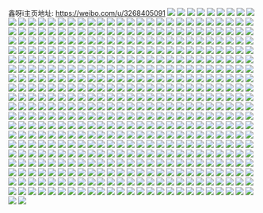鑫呀i主页地址: https://weibo.com/u/3268405091 
![](https://wx4.sinaimg.cn/mw2000/c2cfe763ly1h5lq5cndmbj20lu0kqjtu.jpg) 
![](https://wx4.sinaimg.cn/mw2000/c2cfe763ly1gwnmop3b3aj22c02c07wi.jpg) 
![](https://wx4.sinaimg.cn/mw2000/c2cfe763ly1gwnmonvyahj22c02c0hdu.jpg) 
![](https://wx4.sinaimg.cn/mw2000/c2cfe763ly1gwnmor0o4dj22c0340e82.jpg) 
![](https://wx4.sinaimg.cn/mw2000/c2cfe763ly1gvilua2f6bj22c02c0b2a.jpg) 
![](https://wx4.sinaimg.cn/mw2000/003zbTt9ly1gvilub7v5xj62c02c0e8202.jpg) 
![](https://wx4.sinaimg.cn/mw2000/003zbTt9ly1gvilucw3tsj62c02c0hdu02.jpg) 
![](https://wx4.sinaimg.cn/mw2000/003zbTt9ly1gviluf1vyej62c02c0e8202.jpg) 
![](https://wx4.sinaimg.cn/mw2000/003zbTt9ly1gvilu5u1k2j62iw2c0hdu02.jpg) 
![](https://wx4.sinaimg.cn/mw2000/003zbTt9ly1gvilug1utfj62c02c01ky02.jpg) 
![](https://wx4.sinaimg.cn/mw2000/003zbTt9ly1gvilu3f10jj62c02c0x6q02.jpg) 
![](https://wx4.sinaimg.cn/mw2000/c2cfe763ly1gviluh02bzj22c02c0qv5.jpg) 
![](https://wx4.sinaimg.cn/mw2000/003zbTt9ly1gvilu1m4iij62c0340qv502.jpg) 
![](https://wx4.sinaimg.cn/mw2000/003zbTt9ly1gvilu7zz53j62c02c0qv502.jpg) 
![](https://wx4.sinaimg.cn/mw2000/003zbTt9ly1gvilu93p0hj62c02c0hdu02.jpg) 
![](https://wx4.sinaimg.cn/mw2000/003zbTt9ly1gviluie2lwj62c02c0npe02.jpg) 
![](https://wx4.sinaimg.cn/mw2000/c2cfe763ly1gthuae09vwj23402c07wj.jpg) 
![](https://wx4.sinaimg.cn/mw2000/c2cfe763ly1gthuaglrdrj23402c0e84.jpg) 
![](https://wx4.sinaimg.cn/mw2000/c2cfe763ly1gthuaj6qfcj23402c0hdv.jpg) 
![](https://wx4.sinaimg.cn/mw2000/c2cfe763ly1gthual2d6nj22c02c04qr.jpg) 
![](https://wx4.sinaimg.cn/mw2000/c2cfe763ly1gthuanc2ftj22c02c0npe.jpg) 
![](https://wx4.sinaimg.cn/mw2000/c2cfe763ly1gthuapd1w4j22c02c04qr.jpg) 
![](https://wx4.sinaimg.cn/mw2000/c2cfe763ly1gthuaccnr7j22c02c0npf.jpg) 
![](https://wx4.sinaimg.cn/mw2000/c2cfe763ly1gthuaqjvdwj22c02c0kjm.jpg) 
![](https://wx4.sinaimg.cn/mw2000/c2cfe763ly1gthuarrtqnj22c02c01kz.jpg) 
![](https://wx4.sinaimg.cn/mw2000/c2cfe763ly1gthuasrjmij22c02c0kjm.jpg) 
![](https://wx4.sinaimg.cn/mw2000/c2cfe763ly1gsqp9mh0j0j23402c07wh.jpg) 
![](https://wx4.sinaimg.cn/mw2000/c2cfe763ly1gsqp9ny7ilj23402c0e81.jpg) 
![](https://wx4.sinaimg.cn/mw2000/c2cfe763ly1gsqp9p3xf8j22c0340x6p.jpg) 
![](https://wx4.sinaimg.cn/mw2000/c2cfe763ly1gsqp9lexenj22c02c0b2a.jpg) 
![](https://wx4.sinaimg.cn/mw2000/c2cfe763ly1gsqp9q1srqj222i2qc4qq.jpg) 
![](https://wx4.sinaimg.cn/mw2000/c2cfe763ly1gsqp9racrrj22c02c0qv6.jpg) 
![](https://wx4.sinaimg.cn/mw2000/c2cfe763ly1gsqp9s5ajwj22c026s7wi.jpg) 
![](https://wx4.sinaimg.cn/mw2000/c2cfe763ly1grz6pd83vmj23402c04qs.jpg) 
![](https://wx4.sinaimg.cn/mw2000/c2cfe763ly1grz6peqva9j23402c0kjn.jpg) 
![](https://wx4.sinaimg.cn/mw2000/c2cfe763ly1grz6qc9vn7j23402c0x6r.jpg) 
![](https://wx4.sinaimg.cn/mw2000/c2cfe763ly1grz6pfvczcj23402c0hdv.jpg) 
![](https://wx4.sinaimg.cn/mw2000/c2cfe763ly1grz6qawmbdj20n00k0h6r.jpg) 
![](https://wx4.sinaimg.cn/mw2000/c2cfe763ly1grz6qa6clnj23402c0x6r.jpg) 
![](https://wx4.sinaimg.cn/mw2000/c2cfe763ly1grz6qf8t5aj23402c0npe.jpg) 
![](https://wx4.sinaimg.cn/mw2000/c2cfe763ly1grz6qg7pykj23402c0u0y.jpg) 
![](https://wx4.sinaimg.cn/mw2000/c2cfe763ly1grz6qe2xdcj22c0340e84.jpg) 
![](https://wx4.sinaimg.cn/mw2000/c2cfe763ly1grz6qhfrn0j20mn10vqfb.jpg) 
![](https://wx4.sinaimg.cn/mw2000/c2cfe763ly1grz6qi0ghlj22072oanpe.jpg) 
![](https://wx4.sinaimg.cn/mw2000/c2cfe763ly1gr8t4pe3ydj22c02c0qv8.jpg) 
![](https://wx4.sinaimg.cn/mw2000/c2cfe763ly1gr8t4s00j7j22c02c04qs.jpg) 
![](https://wx4.sinaimg.cn/mw2000/c2cfe763ly1gr8t4mnt02j22c02c0hdv.jpg) 
![](https://wx4.sinaimg.cn/mw2000/c2cfe763ly1gr8t4tln4wj22c02c0kjn.jpg) 
![](https://wx4.sinaimg.cn/mw2000/c2cfe763ly1gr8t4uolk1j22c02c04qq.jpg) 
![](https://wx4.sinaimg.cn/mw2000/c2cfe763ly1gr8t4vor4jj22c02c0b29.jpg) 
![](https://wx4.sinaimg.cn/mw2000/c2cfe763ly1gr8t4xfimcj22c0340hdu.jpg) 
![](https://wx4.sinaimg.cn/mw2000/c2cfe763ly1gr8v6m2fw8j22c02c0npd.jpg) 
![](https://wx4.sinaimg.cn/mw2000/c2cfe763ly1gr8v6jejojj22c0340qv5.jpg) 
![](https://wx4.sinaimg.cn/mw2000/c2cfe763ly1gquemgy4o1j23402c04qq.jpg) 
![](https://wx4.sinaimg.cn/mw2000/c2cfe763ly1gquemjhp46j22c02c04qr.jpg) 
![](https://wx4.sinaimg.cn/mw2000/c2cfe763ly1gquemkvw2uj23402c0npg.jpg) 
![](https://wx4.sinaimg.cn/mw2000/c2cfe763ly1gquemmnpwrj23402c0qv6.jpg) 
![](https://wx4.sinaimg.cn/mw2000/c2cfe763ly1gquemp53mbj23402c0npe.jpg) 
![](https://wx4.sinaimg.cn/mw2000/c2cfe763ly1gquemrc827j233w2bxnpg.jpg) 
![](https://wx4.sinaimg.cn/mw2000/c2cfe763ly1gquemsfjxoj22c02c0e82.jpg) 
![](https://wx4.sinaimg.cn/mw2000/c2cfe763ly1gquemtnqrxj233w22u4qs.jpg) 
![](https://wx4.sinaimg.cn/mw2000/c2cfe763ly1gquemf81m5j224l33vnpf.jpg) 
![](https://wx4.sinaimg.cn/mw2000/c2cfe763ly1gquemv7c0nj22c02c0u0y.jpg) 
![](https://wx4.sinaimg.cn/mw2000/c2cfe763ly1gquemvyxwaj22c02c0npd.jpg) 
![](https://wx4.sinaimg.cn/mw2000/c2cfe763ly1gquemwtvc4j22c02c0e82.jpg) 
![](https://wx4.sinaimg.cn/mw2000/c2cfe763ly1gquemxxxxmj22c02c0kjm.jpg) 
![](https://wx4.sinaimg.cn/mw2000/c2cfe763ly1gquemysyr0j22c02c0qv5.jpg) 
![](https://wx4.sinaimg.cn/mw2000/c2cfe763ly1gq6kuexdukj22c02c04qs.jpg) 
![](https://wx4.sinaimg.cn/mw2000/c2cfe763ly1gq6kui5gyvj22c02c01kz.jpg) 
![](https://wx4.sinaimg.cn/mw2000/c2cfe763ly1gq6kuk5e21j20n00mn7ow.jpg) 
![](https://wx4.sinaimg.cn/mw2000/c2cfe763ly1gq6kucfqs2j20n00miase.jpg) 
![](https://wx4.sinaimg.cn/mw2000/c2cfe763ly1gq6kumaapjj22c02c0npf.jpg) 
![](https://wx4.sinaimg.cn/mw2000/c2cfe763ly1gq6kuprrovj22c02c0kjm.jpg) 
![](https://wx4.sinaimg.cn/mw2000/c2cfe763ly1gq6kwfhhtxj20n00mntrj.jpg) 
![](https://wx4.sinaimg.cn/mw2000/c2cfe763ly1gq6kurb7ogj20n00u24jn.jpg) 
![](https://wx4.sinaimg.cn/mw2000/c2cfe763ly1gq6kutvy2mj20n00mphaz.jpg) 
![](https://wx4.sinaimg.cn/mw2000/c2cfe763ly1gpr906dt03j22c0340b29.jpg) 
![](https://wx4.sinaimg.cn/mw2000/c2cfe763ly1gpr90528mwj22c0340aye.jpg) 
![](https://wx4.sinaimg.cn/mw2000/c2cfe763ly1gpr903hhusj22c03401kx.jpg) 
![](https://wx4.sinaimg.cn/mw2000/c2cfe763ly1gpr901q8sij22c03407tk.jpg) 
![](https://wx4.sinaimg.cn/mw2000/c2cfe763ly1gpr900ndevj22p520xhdt.jpg) 
![](https://wx4.sinaimg.cn/mw2000/c2cfe763ly1gpr907sbp0j23402c0e81.jpg) 
![](https://wx4.sinaimg.cn/mw2000/c2cfe763ly1gpr8zz7f9mj23402c0kjl.jpg) 
![](https://wx4.sinaimg.cn/mw2000/c2cfe763gy1gp8xm0fzrcj23vr26me82.jpg) 
![](https://wx4.sinaimg.cn/mw2000/c2cfe763gy1gp8xm4k35vj23402c0e82.jpg) 
![](https://wx4.sinaimg.cn/mw2000/c2cfe763gy1gp8xm1ocv7j22c02c04qp.jpg) 
![](https://wx4.sinaimg.cn/mw2000/c2cfe763gy1gp8xm8rk9dj23402c04qr.jpg) 
![](https://wx4.sinaimg.cn/mw2000/c2cfe763gy1gp8xly5jmtj22zp2c0e85.jpg) 
![](https://wx4.sinaimg.cn/mw2000/c2cfe763gy1gp8xmim18lj23402c0qv7.jpg) 
![](https://wx4.sinaimg.cn/mw2000/c2cfe763gy1gp8xmcjl8oj22c02c01l0.jpg) 
![](https://wx4.sinaimg.cn/mw2000/c2cfe763gy1gp8xmelcvfj22c02c0kjl.jpg) 
![](https://wx4.sinaimg.cn/mw2000/c2cfe763gy1gp8xlvjkepj22c02c0e82.jpg) 
![](https://wx4.sinaimg.cn/mw2000/c2cfe763ly1gotvr8ywuhj22wj26ekjm.jpg) 
![](https://wx4.sinaimg.cn/mw2000/c2cfe763ly1gotvrb1uewj233l27wqv7.jpg) 
![](https://wx4.sinaimg.cn/mw2000/c2cfe763ly1gotvrcgcuxj23402c07wk.jpg) 
![](https://wx4.sinaimg.cn/mw2000/c2cfe763ly1gotvr834h6j20py0otq7v.jpg) 
![](https://wx4.sinaimg.cn/mw2000/c2cfe763ly1gotvrf9zhej23402c07wl.jpg) 
![](https://wx4.sinaimg.cn/mw2000/c2cfe763ly1gotvrgj8fjj22c02c0hdu.jpg) 
![](https://wx4.sinaimg.cn/mw2000/c2cfe763ly1gog7qohl30j22c0340e82.jpg) 
![](https://wx4.sinaimg.cn/mw2000/c2cfe763ly1gog7qqze4xj23402c0e83.jpg) 
![](https://wx4.sinaimg.cn/mw2000/c2cfe763ly1gofp8bx021j22c0340hdy.jpg) 
![](https://wx4.sinaimg.cn/mw2000/c2cfe763ly1gofp885qgqj23402c0b2b.jpg) 
![](https://wx4.sinaimg.cn/mw2000/c2cfe763ly1gofp8dg82pj23402c0qv5.jpg) 
![](https://wx4.sinaimg.cn/mw2000/c2cfe763ly1go4oozltilj22c03407wj.jpg) 
![](https://wx4.sinaimg.cn/mw2000/c2cfe763ly1go4op0spx5j23402c0hdt.jpg) 
![](https://wx4.sinaimg.cn/mw2000/c2cfe763ly1go4op2tbipj23402c0x6p.jpg) 
![](https://wx4.sinaimg.cn/mw2000/c2cfe763ly1go4op5a8b1j23402c0u0x.jpg) 
![](https://wx4.sinaimg.cn/mw2000/c2cfe763ly1go4op7wklpj23402c01ky.jpg) 
![](https://wx4.sinaimg.cn/mw2000/c2cfe763ly1go4opabvj6j22c0340npe.jpg) 
![](https://wx4.sinaimg.cn/mw2000/c2cfe763ly1go4opczqhoj23402c0e83.jpg) 
![](https://wx4.sinaimg.cn/mw2000/c2cfe763ly1go3c837g6wj22c0340x6q.jpg) 
![](https://wx4.sinaimg.cn/mw2000/c2cfe763ly1go3c85vh3sj22c0340000.jpg) 
![](https://wx4.sinaimg.cn/mw2000/c2cfe763ly1go3c877uqxj23402c07wh.jpg) 
![](https://wx4.sinaimg.cn/mw2000/c2cfe763ly1go3c806k6ij23402c07wh.jpg) 
![](https://wx4.sinaimg.cn/mw2000/c2cfe763ly1go0v7s42s1j21o02804qq.jpg) 
![](https://wx4.sinaimg.cn/mw2000/c2cfe763ly1go0v87rocoj22c0340qv5.jpg) 
![](https://wx4.sinaimg.cn/mw2000/c2cfe763ly1go0v81lgncj22c0340x6q.jpg) 
![](https://wx4.sinaimg.cn/mw2000/c2cfe763ly1gnv8p8x3uij22c0340x6q.jpg) 
![](https://wx4.sinaimg.cn/mw2000/c2cfe763ly1gnv8pf0v5ij23402c0hdt.jpg) 
![](https://wx4.sinaimg.cn/mw2000/c2cfe763ly1gnv8pjq2fqj23402c01ky.jpg) 
![](https://wx4.sinaimg.cn/mw2000/c2cfe763ly1gnv8pmwg8nj22c0340npe.jpg) 
![](https://wx4.sinaimg.cn/mw2000/c2cfe763ly1gno3u4c6gej23402c0hdv.jpg) 
![](https://wx4.sinaimg.cn/mw2000/c2cfe763ly1gno3u5wevfj22c0340u0y.jpg) 
![](https://wx4.sinaimg.cn/mw2000/c2cfe763ly1gno3u7sxytj22c0340npe.jpg) 
![](https://wx4.sinaimg.cn/mw2000/c2cfe763ly1gno3u9o78sj22c0340u0y.jpg) 
![](https://wx4.sinaimg.cn/mw2000/c2cfe763ly1gno3ub988jj22c0340npe.jpg) 
![](https://wx4.sinaimg.cn/mw2000/c2cfe763ly1gno3uc1i0dj20q00q0wp2.jpg) 
![](https://wx4.sinaimg.cn/mw2000/c2cfe763ly1gngdcn7foyj20n00kbniy.jpg) 
![](https://wx4.sinaimg.cn/mw2000/c2cfe763ly1gngdcoetw0j22c0340qv7.jpg) 
![](https://wx4.sinaimg.cn/mw2000/c2cfe763ly1gngdcth4cfj22c0340u0y.jpg) 
![](https://wx4.sinaimg.cn/mw2000/c2cfe763ly1gngdcpm2v6j22c0340npg.jpg) 
![](https://wx4.sinaimg.cn/mw2000/c2cfe763ly1gngdcvq0ssj22c0340b2c.jpg) 
![](https://wx4.sinaimg.cn/mw2000/c2cfe763ly1gngdcrzestj22c0340b2b.jpg) 
![](https://wx4.sinaimg.cn/mw2000/c2cfe763ly1gngdcxhut6j22c0340hdu.jpg) 
![](https://wx4.sinaimg.cn/mw2000/c2cfe763ly1gngdcz4gesj22c0340hdv.jpg) 
![](https://wx4.sinaimg.cn/mw2000/c2cfe763ly1gngdd16j1yj21o02801ky.jpg) 
![](https://wx4.sinaimg.cn/mw2000/c2cfe763ly1gn27kn63qej22c0340kjm.jpg) 
![](https://wx4.sinaimg.cn/mw2000/c2cfe763ly1gn27ko7r3tj22c0340kjm.jpg) 
![](https://wx4.sinaimg.cn/mw2000/c2cfe763ly1gn27kq087fj22c0340x6q.jpg) 
![](https://wx4.sinaimg.cn/mw2000/c2cfe763ly1gn27kr9jgrj22c0340npe.jpg) 
![](https://wx4.sinaimg.cn/mw2000/c2cfe763ly1gn27kss3xnj22c0267u0z.jpg) 
![](https://wx4.sinaimg.cn/mw2000/c2cfe763ly1gn27kud2woj22c0340b2a.jpg) 
![](https://wx4.sinaimg.cn/mw2000/c2cfe763ly1gmzshx6uzaj22802yokjn.jpg) 
![](https://wx4.sinaimg.cn/mw2000/c2cfe763ly1gmzshyql13j22qi2c01l0.jpg) 
![](https://wx4.sinaimg.cn/mw2000/c2cfe763ly1gmzshznseqj21wt2ioqv5.jpg) 
![](https://wx4.sinaimg.cn/mw2000/c2cfe763ly1gmzsi0gj89j22802yob2b.jpg) 
![](https://wx4.sinaimg.cn/mw2000/c2cfe763ly1gmzsi172olj21w02iokjm.jpg) 
![](https://wx4.sinaimg.cn/mw2000/c2cfe763ly1gmzsi215ffj21o01o0kjl.jpg) 
![](https://wx4.sinaimg.cn/mw2000/c2cfe763ly1gmzsitjf68j23402c01ky.jpg) 
![](https://wx4.sinaimg.cn/mw2000/c2cfe763ly1gmzsi2o8jmj21w02afb2a.jpg) 
![](https://wx4.sinaimg.cn/mw2000/c2cfe763ly1gmzsi3hdewj20u014043d.jpg) 
![](https://wx4.sinaimg.cn/mw2000/c2cfe763ly1gmispegbwxj23402c0aog.jpg) 
![](https://wx4.sinaimg.cn/mw2000/c2cfe763ly1gmispjlg23j22c0340npg.jpg) 
![](https://wx4.sinaimg.cn/mw2000/c2cfe763ly1gmispkf5uij21o0280b29.jpg) 
![](https://wx4.sinaimg.cn/mw2000/c2cfe763ly1gmispdrzdxj22c0340npg.jpg) 
![](https://wx4.sinaimg.cn/mw2000/c2cfe763ly1gmco98sprij22c0340npd.jpg) 
![](https://wx4.sinaimg.cn/mw2000/c2cfe763ly1glz7dxu3unj22c0340x6q.jpg) 
![](https://wx4.sinaimg.cn/mw2000/c2cfe763ly1glz7dwamsaj22c03401kz.jpg) 
![](https://wx4.sinaimg.cn/mw2000/c2cfe763ly1glz7e0w9h7j22c0340qv6.jpg) 
![](https://wx4.sinaimg.cn/mw2000/c2cfe763ly1glz7e24owaj23402c0npd.jpg) 
![](https://wx4.sinaimg.cn/mw2000/c2cfe763ly1glz7ecnc26j22c0340b2b.jpg) 
![](https://wx4.sinaimg.cn/mw2000/c2cfe763ly1glz7dzh57yj22c03401kz.jpg) 
![](https://wx4.sinaimg.cn/mw2000/c2cfe763ly1glz7e4igccj23402c0u0x.jpg) 
![](https://wx4.sinaimg.cn/mw2000/c2cfe763ly1glz7e8vn9pj22c0340npe.jpg) 
![](https://wx4.sinaimg.cn/mw2000/c2cfe763ly1glz7e77evoj22c03407wj.jpg) 
![](https://wx4.sinaimg.cn/mw2000/c2cfe763ly1glz7eao4ttj22c0340npe.jpg) 
![](https://wx4.sinaimg.cn/mw2000/c2cfe763ly1glz7eecrs4j22c03407wi.jpg) 
![](https://wx4.sinaimg.cn/mw2000/c2cfe763ly1glz7efmbx7j22c0340npe.jpg) 
![](https://wx4.sinaimg.cn/mw2000/c2cfe763ly1glz7egz318j22c0340qv6.jpg) 
![](https://wx4.sinaimg.cn/mw2000/c2cfe763ly1glz7eixoznj22c0340u0y.jpg) 
![](https://wx4.sinaimg.cn/mw2000/c2cfe763ly1glui4p1wgwj22c0340x6q.jpg) 
![](https://wx4.sinaimg.cn/mw2000/c2cfe763ly1glui4s4ismj22c0340kjn.jpg) 
![](https://wx4.sinaimg.cn/mw2000/c2cfe763ly1glui4tle7mj22c0340u0y.jpg) 
![](https://wx4.sinaimg.cn/mw2000/c2cfe763ly1glui4uxmwdj22c0340npe.jpg) 
![](https://wx4.sinaimg.cn/mw2000/c2cfe763ly1glui4wh3vrj22c0340x6q.jpg) 
![](https://wx4.sinaimg.cn/mw2000/c2cfe763ly1glui4xug2qj22c02i91ky.jpg) 
![](https://wx4.sinaimg.cn/mw2000/c2cfe763ly1gl57n66oa8j22c03404qr.jpg) 
![](https://wx4.sinaimg.cn/mw2000/c2cfe763ly1gl57n8x5mcj22c0340u0y.jpg) 
![](https://wx4.sinaimg.cn/mw2000/c2cfe763ly1gl57nae30vj22c0340b2b.jpg) 
![](https://wx4.sinaimg.cn/mw2000/c2cfe763ly1gl57nc71paj22c02rfu10.jpg) 
![](https://wx4.sinaimg.cn/mw2000/c2cfe763ly1gl57ni5fm8j22801o0kjm.jpg) 
![](https://wx4.sinaimg.cn/mw2000/c2cfe763ly1gl57ngth8yj22c0340u0y.jpg) 
![](https://wx4.sinaimg.cn/mw2000/c2cfe763ly1gl57neibm3j226y2wnu0z.jpg) 
![](https://wx4.sinaimg.cn/mw2000/c2cfe763ly1gl57nfnpdej22c0340npe.jpg) 
![](https://wx4.sinaimg.cn/mw2000/c2cfe763ly1gl57nja7ajj23402c0u0z.jpg) 
![](https://wx4.sinaimg.cn/mw2000/c2cfe763ly1gl57nla921j23402c0qv7.jpg) 
![](https://wx4.sinaimg.cn/mw2000/c2cfe763ly1gl57nmyadxj22zb2c01l0.jpg) 
![](https://wx4.sinaimg.cn/mw2000/c2cfe763ly1gl57nol0t8j23402c0npf.jpg) 
![](https://wx4.sinaimg.cn/mw2000/c2cfe763ly1gl57nqphz2j23402c0qv6.jpg) 
![](https://wx4.sinaimg.cn/mw2000/c2cfe763ly1gl57nu4z9uj22c0340e83.jpg) 
![](https://wx4.sinaimg.cn/mw2000/c2cfe763ly1gl57nvi4m1j22s6234b2b.jpg) 
![](https://wx4.sinaimg.cn/mw2000/c2cfe763ly1gksf91fihjj22c0340b2a.jpg) 
![](https://wx4.sinaimg.cn/mw2000/c2cfe763ly1gksf904ivij22c0340u0y.jpg) 
![](https://wx4.sinaimg.cn/mw2000/c2cfe763ly1gksf93xcstj22c03404qq.jpg) 
![](https://wx4.sinaimg.cn/mw2000/c2cfe763ly1gksf94zlcnj23402c0qv5.jpg) 
![](https://wx4.sinaimg.cn/mw2000/c2cfe763ly1gksf9bw90rj22c0340u0z.jpg) 
![](https://wx4.sinaimg.cn/mw2000/c2cfe763ly1gksf92rzyhj22c03407wi.jpg) 
![](https://wx4.sinaimg.cn/mw2000/c2cfe763ly1gksf97ofsyj22c0340e82.jpg) 
![](https://wx4.sinaimg.cn/mw2000/c2cfe763ly1gksf9ai5cbj22c0340hdu.jpg) 
![](https://wx4.sinaimg.cn/mw2000/c2cfe763ly1gksf996qtgj22c0340kjm.jpg) 
![](https://wx4.sinaimg.cn/mw2000/c2cfe763ly1gkj8978k34j22tx24fnpe.jpg) 
![](https://wx4.sinaimg.cn/mw2000/c2cfe763ly1gkj894ucosj23402c0e81.jpg) 
![](https://wx4.sinaimg.cn/mw2000/c2cfe763ly1gkj898sh60j22c0340b2b.jpg) 
![](https://wx4.sinaimg.cn/mw2000/c2cfe763ly1gkiocm8uu1j22c03407wi.jpg) 
![](https://wx4.sinaimg.cn/mw2000/c2cfe763ly1gkfsegskzcj23402c01kz.jpg) 
![](https://wx4.sinaimg.cn/mw2000/c2cfe763ly1gkfsei7kdoj22c0340kjn.jpg) 
![](https://wx4.sinaimg.cn/mw2000/c2cfe763ly1gkfsekubnjj22c0340u0y.jpg) 
![](https://wx4.sinaimg.cn/mw2000/c2cfe763ly1gkfsemfngcj22c0340e82.jpg) 
![](https://wx4.sinaimg.cn/mw2000/c2cfe763ly1gkfsenopqoj22c0340npe.jpg) 
![](https://wx4.sinaimg.cn/mw2000/c2cfe763ly1gkfsepa0trj23402c01kz.jpg) 
![](https://wx4.sinaimg.cn/mw2000/c2cfe763ly1gkfseqel1bj22c0340hdu.jpg) 
![](https://wx4.sinaimg.cn/mw2000/c2cfe763ly1gkfses6817j22pj25a1kz.jpg) 
![](https://wx4.sinaimg.cn/mw2000/c2cfe763ly1gk3o1a9uotj22c0340qv6.jpg) 
![](https://wx4.sinaimg.cn/mw2000/c2cfe763ly1gk3o1ckwtuj22c0340hdu.jpg) 
![](https://wx4.sinaimg.cn/mw2000/c2cfe763ly1gk3o1eyuylj22c03404qr.jpg) 
![](https://wx4.sinaimg.cn/mw2000/c2cfe763ly1gk3o1gfa41j22c0340b2a.jpg) 
![](https://wx4.sinaimg.cn/mw2000/c2cfe763ly1gk3o1hmqf9j22c0340e82.jpg) 
![](https://wx4.sinaimg.cn/mw2000/c2cfe763ly1gk3o1j41q6j22c0340x6q.jpg) 
![](https://wx4.sinaimg.cn/mw2000/c2cfe763ly1gk3o1kipq2j22c0340qv6.jpg) 
![](https://wx4.sinaimg.cn/mw2000/c2cfe763ly1gk3o1luljuj22c0340e82.jpg) 
![](https://wx4.sinaimg.cn/mw2000/c2cfe763ly1gk3o1ng5asj22c0340hdu.jpg) 
![](https://wx4.sinaimg.cn/mw2000/c2cfe763ly1gk3o18qrpnj22c0340x6q.jpg) 
![](https://wx4.sinaimg.cn/mw2000/c2cfe763ly1gk3o1owtvwj22c0340u0y.jpg) 
![](https://wx4.sinaimg.cn/mw2000/c2cfe763ly1gk3o1q5m4gj22c03407wi.jpg) 
![](https://wx4.sinaimg.cn/mw2000/c2cfe763ly1gjzh2p96lvj22c0340u0y.jpg) 
![](https://wx4.sinaimg.cn/mw2000/c2cfe763ly1gjzh2t7g3bj22c0340b2b.jpg) 
![](https://wx4.sinaimg.cn/mw2000/c2cfe763ly1gjzh3ibctvj23402c0hdw.jpg) 
![](https://wx4.sinaimg.cn/mw2000/c2cfe763ly1gjzh2k49htj22c03407wi.jpg) 
![](https://wx4.sinaimg.cn/mw2000/c2cfe763ly1gjzh311ksvj22c03404qr.jpg) 
![](https://wx4.sinaimg.cn/mw2000/c2cfe763ly1gjzh3clz4ej22c0340qv6.jpg) 
![](https://wx4.sinaimg.cn/mw2000/c2cfe763ly1gjzh2wc09ej22c0340hdu.jpg) 
![](https://wx4.sinaimg.cn/mw2000/c2cfe763ly1gjzh35p43vj22c0340u0z.jpg) 
![](https://wx4.sinaimg.cn/mw2000/c2cfe763ly1gjzh38xk6jj22c0340b2a.jpg) 
![](https://wx4.sinaimg.cn/mw2000/c2cfe763ly1gjnqvd6f64j23402c0u0x.jpg) 
![](https://wx4.sinaimg.cn/mw2000/c2cfe763ly1gjnqvfnqgnj20u011p12c.jpg) 
![](https://wx4.sinaimg.cn/mw2000/c2cfe763ly1gjnqvlg44bj23402c0b2b.jpg) 
![](https://wx4.sinaimg.cn/mw2000/c2cfe763ly1gjnqvt0sw0j21o0280npf.jpg) 
![](https://wx4.sinaimg.cn/mw2000/c2cfe763ly1gjnqw9ef9rj22c0340qv7.jpg) 
![](https://wx4.sinaimg.cn/mw2000/c2cfe763ly1gjnqwkoipij21o0280kjm.jpg) 
![](https://wx4.sinaimg.cn/mw2000/c2cfe763ly1gjnqwskxatj22c0340b2a.jpg) 
![](https://wx4.sinaimg.cn/mw2000/c2cfe763ly1gjnqxaw3uej22c0340e86.jpg) 
![](https://wx4.sinaimg.cn/mw2000/c2cfe763ly1gjnqvab8q3j23402c01kz.jpg) 
![](https://wx4.sinaimg.cn/mw2000/c2cfe763gy1gjmlyqudxej21o0280kjm.jpg) 
![](https://wx4.sinaimg.cn/mw2000/c2cfe763gy1gjmlyshm3zj21o02t4b2a.jpg) 
![](https://wx4.sinaimg.cn/mw2000/c2cfe763gy1gjmlyw15cwj21o0280x6s.jpg) 
![](https://wx4.sinaimg.cn/mw2000/c2cfe763gy1gjlfjvyzftj22c0340x6r.jpg) 
![](https://wx4.sinaimg.cn/mw2000/c2cfe763gy1gjlfjtkbktj22c03404qr.jpg) 
![](https://wx4.sinaimg.cn/mw2000/c2cfe763gy1gjlfjybch3j22c03404qr.jpg) 
![](https://wx4.sinaimg.cn/mw2000/c2cfe763gy1gjlfk0s4oqj22c0340qv7.jpg) 
![](https://wx4.sinaimg.cn/mw2000/c2cfe763gy1gjlfk48lbpj22c0340x6r.jpg) 
![](https://wx4.sinaimg.cn/mw2000/c2cfe763gy1gjlfk94peej22c03404qu.jpg) 
![](https://wx4.sinaimg.cn/mw2000/c2cfe763gy1gjlfkbdy89j22c0340qv7.jpg) 
![](https://wx4.sinaimg.cn/mw2000/c2cfe763gy1gjlfkd4a04j22c0340npe.jpg) 
![](https://wx4.sinaimg.cn/mw2000/c2cfe763gy1gjlfkeui7bj22c0340u0y.jpg) 
![](https://wx4.sinaimg.cn/mw2000/c2cfe763ly1gj9p4pzlivj22c0340u0y.jpg) 
![](https://wx4.sinaimg.cn/mw2000/c2cfe763ly1gj9p4qpv3ej216a0tyqls.jpg) 
![](https://wx4.sinaimg.cn/mw2000/c2cfe763ly1gj9p4rgtiyj23402c0qv7.jpg) 
![](https://wx4.sinaimg.cn/mw2000/c2cfe763ly1gj9p4s8vaij20n00o1kj4.jpg) 
![](https://wx4.sinaimg.cn/mw2000/c2cfe763ly1gj9p4oxfbbj23402c04qs.jpg) 
![](https://wx4.sinaimg.cn/mw2000/c2cfe763ly1gj9p4tb41xj23402c01l0.jpg) 
![](https://wx4.sinaimg.cn/mw2000/c2cfe763ly1givvnoqlf7j22c0340npf.jpg) 
![](https://wx4.sinaimg.cn/mw2000/c2cfe763ly1gilriupcexj22c0340u0y.jpg) 
![](https://wx4.sinaimg.cn/mw2000/c2cfe763ly1gilrivx4vmj22c0340b2a.jpg) 
![](https://wx4.sinaimg.cn/mw2000/c2cfe763ly1gilrix5v9fj22c03401ky.jpg) 
![](https://wx4.sinaimg.cn/mw2000/c2cfe763ly1giexqbdo44j22c0340kjo.jpg) 
![](https://wx4.sinaimg.cn/mw2000/c2cfe763ly1giexqdocgfj23402c0qv5.jpg) 
![](https://wx4.sinaimg.cn/mw2000/c2cfe763ly1giexqhcxc9j22c0340npd.jpg) 
![](https://wx4.sinaimg.cn/mw2000/c2cfe763ly1gi3ftoroidj22c03404qq.jpg) 
![](https://wx4.sinaimg.cn/mw2000/c2cfe763ly1gi27d9hsp5j21o0280b2a.jpg) 
![](https://wx4.sinaimg.cn/mw2000/c2cfe763ly1gi27daodgqj21o0232u0x.jpg) 
![](https://wx4.sinaimg.cn/mw2000/c2cfe763ly1gi27dbsulsj21m62807wi.jpg) 
![](https://wx4.sinaimg.cn/mw2000/c2cfe763ly1gi0zz5eh6fj228n2l4u0y.jpg) 
![](https://wx4.sinaimg.cn/mw2000/c2cfe763ly1gi0zz6jx7uj23402c0e81.jpg) 
![](https://wx4.sinaimg.cn/mw2000/c2cfe763ly1gi0zz968o3j22ae2zux6q.jpg) 
![](https://wx4.sinaimg.cn/mw2000/c2cfe763ly1ghyop5uu0kj22c02tc1kz.jpg) 
![](https://wx4.sinaimg.cn/mw2000/c2cfe763ly1ghyooxaqazj234022i1l0.jpg) 
![](https://wx4.sinaimg.cn/mw2000/c2cfe763ly1ghwedwobw1j23402c01l0.jpg) 
![](https://wx4.sinaimg.cn/mw2000/c2cfe763ly1ghwee2rq2bj23402c04qs.jpg) 
![](https://wx4.sinaimg.cn/mw2000/c2cfe763ly1ghwee6wh6zj22hq2c01kz.jpg) 
![](https://wx4.sinaimg.cn/mw2000/c2cfe763ly1ghweeah6t1j22bl2rwb2b.jpg) 
![](https://wx4.sinaimg.cn/mw2000/c2cfe763ly1ghweebahmdj20u01404ab.jpg) 
![](https://wx4.sinaimg.cn/mw2000/c2cfe763ly1ghweeeiuxzj23402c0e83.jpg) 
![](https://wx4.sinaimg.cn/mw2000/c2cfe763ly1ghweehomqfj22c02ioqv6.jpg) 
![](https://wx4.sinaimg.cn/mw2000/c2cfe763ly1ghwedsetfkj22c02q1u0z.jpg) 
![](https://wx4.sinaimg.cn/mw2000/c2cfe763ly1ghiljlz95qj22bz31v7wl.jpg) 
![](https://wx4.sinaimg.cn/mw2000/c2cfe763ly1ghiljnyt9fj22c02c01l0.jpg) 
![](https://wx4.sinaimg.cn/mw2000/c2cfe763ly1ghiljpmkh7j22c02c0npf.jpg) 
![](https://wx4.sinaimg.cn/mw2000/c2cfe763ly1ghiljjpzy9j20u00u0ajv.jpg) 
![](https://wx4.sinaimg.cn/mw2000/c2cfe763ly1ghiljqr9ybj20u00u013s.jpg) 
![](https://wx4.sinaimg.cn/mw2000/c2cfe763ly1ghiljs6ah3j22c0340npe.jpg) 
![](https://wx4.sinaimg.cn/mw2000/c2cfe763ly1ghiljtupakj22c0340npe.jpg) 
![](https://wx4.sinaimg.cn/mw2000/c2cfe763ly1ghiljwhr19j22c03404qr.jpg) 
![](https://wx4.sinaimg.cn/mw2000/c2cfe763ly1ghagqne2fvj22c0340e83.jpg) 
![](https://wx4.sinaimg.cn/mw2000/c2cfe763ly1ghagqp5mc9j22c0340e83.jpg) 
![](https://wx4.sinaimg.cn/mw2000/c2cfe763ly1ghagqr06vjj22c0340qv6.jpg) 
![](https://wx4.sinaimg.cn/mw2000/c2cfe763ly1ghagqs87w2j22c0340hdu.jpg) 
![](https://wx4.sinaimg.cn/mw2000/c2cfe763ly1ghagqtkbyqj22c0340b2b.jpg) 
![](https://wx4.sinaimg.cn/mw2000/c2cfe763ly1ghagqv7mj9j22c0340npf.jpg) 
![](https://wx4.sinaimg.cn/mw2000/c2cfe763ly1ghagqwjo0ej22c0340npe.jpg) 
![](https://wx4.sinaimg.cn/mw2000/c2cfe763ly1ghagqxqqgoj23402c0u0x.jpg) 
![](https://wx4.sinaimg.cn/mw2000/c2cfe763ly1ghagr0wsg9j23402c0u0z.jpg) 
![](https://wx4.sinaimg.cn/mw2000/c2cfe763ly1gh48dqtfhpj22c0340e83.jpg) 
![](https://wx4.sinaimg.cn/mw2000/c2cfe763ly1gh48dw5yzlj22c02y2b2b.jpg) 
![](https://wx4.sinaimg.cn/mw2000/c2cfe763ly1gh48e2simqj23402c0b2c.jpg) 
![](https://wx4.sinaimg.cn/mw2000/c2cfe763ly1gh48e60h5mj23402c0x6p.jpg) 
![](https://wx4.sinaimg.cn/mw2000/c2cfe763ly1gh48dh4cbfj22c0340e83.jpg) 
![](https://wx4.sinaimg.cn/mw2000/c2cfe763ly1ggwdn79s9aj20ks0l6q7c.jpg) 
![](https://wx4.sinaimg.cn/mw2000/c2cfe763ly1ggt77hoyq1j21400u0e81.jpg) 
![](https://wx4.sinaimg.cn/mw2000/c2cfe763ly1ggt77apzw1j22c0340e82.jpg) 
![](https://wx4.sinaimg.cn/mw2000/c2cfe763ly1ggt77bsa1wj22c0340b2a.jpg) 
![](https://wx4.sinaimg.cn/mw2000/c2cfe763ly1ggt77cz3b3j22c0340kjn.jpg) 
![](https://wx4.sinaimg.cn/mw2000/c2cfe763ly1ggt777waxzj22c03401kz.jpg) 
![](https://wx4.sinaimg.cn/mw2000/c2cfe763ly1ggt77ecfxlj22c03404qr.jpg) 
![](https://wx4.sinaimg.cn/mw2000/c2cfe763ly1ggt77fiocdj22c0340kjm.jpg) 
![](https://wx4.sinaimg.cn/mw2000/c2cfe763ly1ggt77guji6j22c0340x6q.jpg) 
![](https://wx4.sinaimg.cn/mw2000/c2cfe763ly1ggrwivaefkj22c0340kjn.jpg) 
![](https://wx4.sinaimg.cn/mw2000/c2cfe763ly1ggrwit71moj23402c07wk.jpg) 
![](https://wx4.sinaimg.cn/mw2000/c2cfe763ly1ggrwiwmmvej23402c07wh.jpg) 
![](https://wx4.sinaimg.cn/mw2000/c2cfe763ly1ggn7yrihcij23402c0npd.jpg) 
![](https://wx4.sinaimg.cn/mw2000/c2cfe763ly1ggn7yw88vij22c03401kz.jpg) 
![](https://wx4.sinaimg.cn/mw2000/c2cfe763ly1ggn7yyjyb6j23402c0u0x.jpg) 
![](https://wx4.sinaimg.cn/mw2000/c2cfe763ly1ggn7z2abhaj22qj21wu0y.jpg) 
![](https://wx4.sinaimg.cn/mw2000/c2cfe763ly1gg796lkbppj23402c07wh.jpg) 
![](https://wx4.sinaimg.cn/mw2000/c2cfe763ly1gg796o7y9jj22c0340x6p.jpg) 
![](https://wx4.sinaimg.cn/mw2000/c2cfe763ly1gfnhraxzs6j22c02wznpg.jpg) 
![](https://wx4.sinaimg.cn/mw2000/c2cfe763ly1gfnhres8xzj22c0340b2c.jpg) 
![](https://wx4.sinaimg.cn/mw2000/c2cfe763ly1gfnhr79mdvj20u01407wi.jpg) 
![](https://wx4.sinaimg.cn/mw2000/c2cfe763ly1gfnhrffpz6j21400u0k8m.jpg) 
![](https://wx4.sinaimg.cn/mw2000/c2cfe763ly1gfnhrfsrs4j21400u0ka0.jpg) 
![](https://wx4.sinaimg.cn/mw2000/c2cfe763ly1gfnhrghropj21400u0qli.jpg) 
![](https://wx4.sinaimg.cn/mw2000/c2cfe763ly1gfnhrh4k3ij21400u0h4x.jpg) 
![](https://wx4.sinaimg.cn/mw2000/c2cfe763ly1gfbu6ak7erj20n00wptdp.jpg) 
![](https://wx4.sinaimg.cn/mw2000/c2cfe763ly1gfbu6b08bgj20u0140dow.jpg) 
![](https://wx4.sinaimg.cn/mw2000/c2cfe763ly1gfbu6a5xujj20u0140nar.jpg) 
![](https://wx4.sinaimg.cn/mw2000/c2cfe763ly1gfbu6bfz54j20u0140k3z.jpg) 
![](https://wx4.sinaimg.cn/mw2000/c2cfe763ly1gfbu6bxkpmj20u0140k4p.jpg) 
![](https://wx4.sinaimg.cn/mw2000/c2cfe763ly1gf0ek7a1s0j22c02c0kjn.jpg) 
![](https://wx4.sinaimg.cn/mw2000/c2cfe763ly1gf0ek9gwhij22c02c0x6r.jpg) 
![](https://wx4.sinaimg.cn/mw2000/c2cfe763ly1gf0ek5tqz4j22c02c0u0z.jpg) 
![](https://wx4.sinaimg.cn/mw2000/c2cfe763ly1gez8zo5nqhj22c0340u0x.jpg) 
![](https://wx4.sinaimg.cn/mw2000/c2cfe763ly1gez8zqew4ij22c0340e82.jpg) 
![](https://wx4.sinaimg.cn/mw2000/c2cfe763ly1gez8zscessj22c02c04je.jpg) 
![](https://wx4.sinaimg.cn/mw2000/c2cfe763ly1gez8zmsh1uj22c02c0b2a.jpg) 
![](https://wx4.sinaimg.cn/mw2000/c2cfe763ly1gek6wkl79uj20tg0tgwhv.jpg) 
![](https://wx4.sinaimg.cn/mw2000/c2cfe763ly1gehye11uh3j20vk0u042f.jpg) 
![](https://wx4.sinaimg.cn/mw2000/c2cfe763ly1gehye1ilizj20ku1ngqbf.jpg) 
![](https://wx4.sinaimg.cn/mw2000/c2cfe763ly1gehye26rnyj20u00u0gps.jpg) 
![](https://wx4.sinaimg.cn/mw2000/c2cfe763ly1gehye0by10j22c02c0qv6.jpg) 
![](https://wx4.sinaimg.cn/mw2000/c2cfe763ly1gehye3ggc7j22c02c0toc.jpg) 
![](https://wx4.sinaimg.cn/mw2000/c2cfe763ly1ge8d6vkd21j22c0340u10.jpg) 
![](https://wx4.sinaimg.cn/mw2000/c2cfe763ly1ge8dfzir8cj23402c0np8.jpg) 
![](https://wx4.sinaimg.cn/mw2000/c2cfe763ly1ge8d6zhb5rj22c0340b2e.jpg) 
![](https://wx4.sinaimg.cn/mw2000/c2cfe763ly1gdvjmgx9i5j22c02c0tqy.jpg) 
![](https://wx4.sinaimg.cn/mw2000/c2cfe763ly1gdvjmg2km9j22c02c0hdt.jpg) 
![](https://wx4.sinaimg.cn/mw2000/c2cfe763ly1gdvjmjkyr7j22c03407wn.jpg) 
![](https://wx4.sinaimg.cn/mw2000/c2cfe763ly1gdvjmlladgj23402c0hdy.jpg) 
![](https://wx4.sinaimg.cn/mw2000/c2cfe763ly1gdaw2ohjw2j22c0340qv7.jpg) 
![](https://wx4.sinaimg.cn/mw2000/c2cfe763ly1gdaw2pvogaj22c0340x6r.jpg) 
![](https://wx4.sinaimg.cn/mw2000/c2cfe763ly1gdaw2r2rkoj23402c07wk.jpg) 
![](https://wx4.sinaimg.cn/mw2000/c2cfe763ly1gdaw2nb0qhj23402c0npg.jpg) 
![](https://wx4.sinaimg.cn/mw2000/c2cfe763ly1gdaw2s790tj22c0340hdv.jpg) 
![](https://wx4.sinaimg.cn/mw2000/c2cfe763ly1gdaw2tpekbj22c0340e84.jpg) 
![](https://wx4.sinaimg.cn/mw2000/c2cfe763ly1gd84w69pjej23402c0u0x.jpg) 
![](https://wx4.sinaimg.cn/mw2000/c2cfe763ly1gd84w89hc5j23402c0u0x.jpg) 
![](https://wx4.sinaimg.cn/mw2000/c2cfe763ly1gd4pkqd3pfj20u00u07wh.jpg) 
![](https://wx4.sinaimg.cn/mw2000/c2cfe763ly1gd2y6ljdk3j22c02c0x6p.jpg) 
![](https://wx4.sinaimg.cn/mw2000/c2cfe763ly1gd2y6hbyjaj22c0340b2b.jpg) 
![](https://wx4.sinaimg.cn/mw2000/c2cfe763ly1gd2y6rmhvkj22c0340x6p.jpg) 
![](https://wx4.sinaimg.cn/mw2000/c2cfe763ly1gbie3sr0fqj20vs0u0gox.jpg) 
![](https://wx4.sinaimg.cn/mw2000/c2cfe763ly1gaygmx5f4sj20n014whdt.jpg) 
![](https://wx4.sinaimg.cn/mw2000/c2cfe763ly1gaygmxiwm8j20n00uoaya.jpg) 
![](https://wx4.sinaimg.cn/mw2000/c2cfe763ly1gaygmy5ovaj20n00uhe2d.jpg) 
![](https://wx4.sinaimg.cn/mw2000/c2cfe763ly1gaygmwnjauj20n00h4dw6.jpg) 
![](https://wx4.sinaimg.cn/mw2000/c2cfe763ly1gam34tshasj22c0340hdt.jpg) 
![](https://wx4.sinaimg.cn/mw2000/c2cfe763ly1gac5buswmrj22c02c01ky.jpg) 
![](https://wx4.sinaimg.cn/mw2000/c2cfe763ly1ga9222dlwzj20rs4fqb2a.jpg) 
![](https://wx4.sinaimg.cn/mw2000/c2cfe763ly1ga9221ezs7j20rs4fqhdu.jpg) 
![](https://wx4.sinaimg.cn/mw2000/c2cfe763ly1ga9223oxi8j20rs6y0npf.jpg) 
![](https://wx4.sinaimg.cn/mw2000/c2cfe763ly1ga6v7guanxj21o01o0kjl.jpg) 
![](https://wx4.sinaimg.cn/mw2000/c2cfe763ly1ga6v7k6n8sj21o01o07wi.jpg) 
![](https://wx4.sinaimg.cn/mw2000/c2cfe763ly1ga6v7mop2gj22yo1o0e83.jpg) 
![](https://wx4.sinaimg.cn/mw2000/c2cfe763ly1ga3ja15agyj22c02c0x6q.jpg) 
![](https://wx4.sinaimg.cn/mw2000/c2cfe763ly1ga3ja0679jj22c02c0e82.jpg) 
![](https://wx4.sinaimg.cn/mw2000/c2cfe763ly1ga3ja21lpkj22c02c0kjl.jpg) 
![](https://wx4.sinaimg.cn/mw2000/c2cfe763ly1g9v7cznzj2j22c02c0ak1.jpg) 
![](https://wx4.sinaimg.cn/mw2000/c2cfe763ly1g9v7d11rpyj22c02c0hdt.jpg) 
![](https://wx4.sinaimg.cn/mw2000/c2cfe763ly1g9n9u2ffkcj22c029vu0y.jpg) 
![](https://wx4.sinaimg.cn/mw2000/c2cfe763ly1g9l5etlpcpj20yi0o1jz2.jpg) 
![](https://wx4.sinaimg.cn/mw2000/c2cfe763ly1g9agnxr85ej23402c07wh.jpg) 
![](https://wx4.sinaimg.cn/mw2000/c2cfe763ly1g91gn2wlzqj22c02c0b2c.jpg) 
![](https://wx4.sinaimg.cn/mw2000/c2cfe763gy1g8ugah1hz4j22c0340b2a.jpg) 
![](https://wx4.sinaimg.cn/mw2000/c2cfe763gy1g8ugaoz4phj22c0340e82.jpg) 
![](https://wx4.sinaimg.cn/mw2000/c2cfe763gy1g8ug9bgbx1j22c02c07wi.jpg) 
![](https://wx4.sinaimg.cn/mw2000/c2cfe763gy1g8ugau398qj22c02c0x6p.jpg) 
![](https://wx4.sinaimg.cn/mw2000/c2cfe763gy1g8ugawzxujj22c02c04qq.jpg) 
![](https://wx4.sinaimg.cn/mw2000/c2cfe763gy1g8ugb078k1j22c02c0b2a.jpg) 
![](https://wx4.sinaimg.cn/mw2000/c2cfe763ly1g8k65oyqwrj21sc28oe82.jpg) 
![](https://wx4.sinaimg.cn/mw2000/c2cfe763ly1g7wi8mn426j22c02c0npd.jpg) 
![](https://wx4.sinaimg.cn/mw2000/c2cfe763gy1g7udwj2dkqj22c02c0b2a.jpg) 
![](https://wx4.sinaimg.cn/mw2000/c2cfe763gy1g7udwlwrqgj22c02c0kjl.jpg) 
![](https://wx4.sinaimg.cn/mw2000/c2cfe763gy1g7udwors4hj22c02c0e82.jpg) 
![](https://wx4.sinaimg.cn/mw2000/c2cfe763gy1g7udwra5w5j22c02c0u0x.jpg) 
![](https://wx4.sinaimg.cn/mw2000/c2cfe763gy1g7udwu0v72j22c02c0npe.jpg) 
![](https://wx4.sinaimg.cn/mw2000/c2cfe763gy1g7udwxdws1j22c02c0npe.jpg) 
![](https://wx4.sinaimg.cn/mw2000/c2cfe763gy1g7udx2ulanj22c02c0x6i.jpg) 
![](https://wx4.sinaimg.cn/mw2000/c2cfe763gy1g7udwfdtqhj22c02c0niq.jpg) 
![](https://wx4.sinaimg.cn/mw2000/c2cfe763gy1g7udx0l8zyj22c0340e82.jpg) 
![](https://wx4.sinaimg.cn/mw2000/c2cfe763ly1g7nme8csyqj20u0140wn1.jpg) 
![](https://wx4.sinaimg.cn/mw2000/c2cfe763ly1g7nme8mauhj20oy0s6jyn.jpg) 
![](https://wx4.sinaimg.cn/mw2000/c2cfe763ly1g7nme7ez85j22c02c0qv2.jpg) 
![](https://wx4.sinaimg.cn/mw2000/c2cfe763ly1g7nme8uae6j20y10u0437.jpg) 
![](https://wx4.sinaimg.cn/mw2000/c2cfe763ly1g7nme932c4j20u00r7tba.jpg) 
![](https://wx4.sinaimg.cn/mw2000/c2cfe763ly1g7nme9s5m9j20u00wyjvr.jpg) 
![](https://wx4.sinaimg.cn/mw2000/c2cfe763ly1g7hy8td1d0j22c0340npe.jpg) 
![](https://wx4.sinaimg.cn/mw2000/c2cfe763ly1g7hy8up0llj22c03404ma.jpg) 
![](https://wx4.sinaimg.cn/mw2000/c2cfe763ly1g7hy8rrjc8j234028s7wj.jpg) 
![](https://wx4.sinaimg.cn/mw2000/c2cfe763ly1g71ogq2bk9j20u00u64qp.jpg) 
![](https://wx4.sinaimg.cn/mw2000/c2cfe763ly1g6q3aumc5qj22c0340e82.jpg) 
![](https://wx4.sinaimg.cn/mw2000/c2cfe763ly1g6q3avo9qxj22c0340kjm.jpg) 
![](https://wx4.sinaimg.cn/mw2000/c2cfe763ly1g6q3awmqymj22c03401ky.jpg) 
![](https://wx4.sinaimg.cn/mw2000/c2cfe763ly1g6c5lm6jhlj22c0340qv6.jpg) 
![](https://wx4.sinaimg.cn/mw2000/c2cfe763ly1g6c5lnfq6aj22c0340b2a.jpg) 
![](https://wx4.sinaimg.cn/mw2000/c2cfe763ly1g6c5loztt2j22c03401ky.jpg) 
![](https://wx4.sinaimg.cn/mw2000/c2cfe763ly1g6c5lqbjjaj22w0260u0y.jpg) 
![](https://wx4.sinaimg.cn/mw2000/c2cfe763ly1g6c5lrc9nmj22c0340x6p.jpg) 
![](https://wx4.sinaimg.cn/mw2000/c2cfe763ly1g6c5lswf36j22c0340u0y.jpg) 
![](https://wx4.sinaimg.cn/mw2000/c2cfe763ly1g5vy39rnfnj20yh0on0yh.jpg) 
![](https://wx4.sinaimg.cn/mw2000/c2cfe763ly1g4llgufrgmj22c02c04qq.jpg) 
![](https://wx4.sinaimg.cn/mw2000/c2cfe763ly1g4llgrpoucj23402c0qv7.jpg) 
![](https://wx4.sinaimg.cn/mw2000/c2cfe763ly1g4llgx3rx9j22c02c0b2a.jpg) 
![](https://wx4.sinaimg.cn/mw2000/c2cfe763ly1g4llgzhul9j22c02c0u0x.jpg) 
![](https://wx4.sinaimg.cn/mw2000/c2cfe763ly1g48yr7ax4tj22c0340npe.jpg) 
![](https://wx4.sinaimg.cn/mw2000/c2cfe763ly1g48ys0adlzj22c02c0hdt.jpg) 
![](https://wx4.sinaimg.cn/mw2000/c2cfe763ly1g48yrqz5hsj23402c0b2a.jpg) 
![](https://wx4.sinaimg.cn/mw2000/c2cfe763ly1g48yqpzk2rj22c02c0npd.jpg) 
![](https://wx4.sinaimg.cn/mw2000/c2cfe763ly1g48ys6hf2lj22c02c04qp.jpg) 
![](https://wx4.sinaimg.cn/mw2000/c2cfe763ly1g48yscdh1aj22c0340b29.jpg) 
![](https://wx4.sinaimg.cn/mw2000/c2cfe763ly1g3sugl4u8nj20u01hch1w.jpg) 
![](https://wx4.sinaimg.cn/mw2000/c2cfe763ly1g3sumfbwtxj20u01hcapt.jpg) 
![](https://wx4.sinaimg.cn/mw2000/c2cfe763ly1g3sumggu0bj20u01hcamh.jpg) 
![](https://wx4.sinaimg.cn/mw2000/c2cfe763ly1g3sumdwrjrj22c0340qv6.jpg) 
![](https://wx4.sinaimg.cn/mw2000/c2cfe763ly1g2oiggyubij23402c04qv.jpg) 
![](https://wx4.sinaimg.cn/mw2000/c2cfe763ly1g2oigj66s6j22c0340u0z.jpg) 
![](https://wx4.sinaimg.cn/mw2000/c2cfe763ly1g2oigm3qg9j22c0340e84.jpg) 
![](https://wx4.sinaimg.cn/mw2000/c2cfe763ly1g2oignvezbj23402aob2b.jpg) 
![](https://wx4.sinaimg.cn/mw2000/c2cfe763ly1g2oihtpwnfj22c02zgb2d.jpg) 
![](https://wx4.sinaimg.cn/mw2000/c2cfe763ly1g2oiivy9w6j234027jqv5.jpg) 
![](https://wx4.sinaimg.cn/mw2000/c2cfe763ly1g2o7f9qyg4j22c02c0b2a.jpg) 
![](https://wx4.sinaimg.cn/mw2000/c2cfe763ly1g2o7fs0ezmj22c02c01kx.jpg) 
![](https://wx4.sinaimg.cn/mw2000/c2cfe763ly1g2o7fvwxtvj22c02c0wsg.jpg) 
![](https://wx4.sinaimg.cn/mw2000/c2cfe763ly1g2o7gajoa1j23402c07wj.jpg) 
![](https://wx4.sinaimg.cn/mw2000/c2cfe763ly1g2bhe3n6bsj22c0340npd.jpg) 
![](https://wx4.sinaimg.cn/mw2000/c2cfe763ly1g2bhe2uvhsj22c0340x6p.jpg) 
![](https://wx4.sinaimg.cn/mw2000/c2cfe763ly1g2bhe4h0tpj22c0340x6p.jpg) 
![](https://wx4.sinaimg.cn/mw2000/c2cfe763ly1g2bhe5e917j23402c0qv6.jpg) 
![](https://wx4.sinaimg.cn/mw2000/c2cfe763ly1g2bhe6dgr9j23402c0qv6.jpg) 
![](https://wx4.sinaimg.cn/mw2000/c2cfe763ly1g2bhe7d3h2j23402c04qq.jpg) 
![](https://wx4.sinaimg.cn/mw2000/c2cfe763ly1g2bhe8hoogj22c0340npe.jpg) 
![](https://wx4.sinaimg.cn/mw2000/c2cfe763ly1g2bhe9hkj7j22c0340x6p.jpg) 
![](https://wx4.sinaimg.cn/mw2000/c2cfe763ly1g1l1e2edmgj21400u0gsd.jpg) 
![](https://wx4.sinaimg.cn/mw2000/c2cfe763ly1g1l1e55019j23402c07wi.jpg) 
![](https://wx4.sinaimg.cn/mw2000/c2cfe763ly1g1l1e1zq17j21400u0dpx.jpg) 
![](https://wx4.sinaimg.cn/mw2000/c2cfe763ly1g18656knizj22141xaqv9.jpg) 
![](https://wx4.sinaimg.cn/mw2000/c2cfe763ly1g18657x7s9j20u00u0tf8.jpg) 
![](https://wx4.sinaimg.cn/mw2000/c2cfe763ly1g1865hb3j0j22c03407wj.jpg) 
![](https://wx4.sinaimg.cn/mw2000/c2cfe763ly1g14x244hgmj22z12c04qr.jpg) 
![](https://wx4.sinaimg.cn/mw2000/c2cfe763ly1g0fhsit6bsj22c0340hdu.jpg) 
![](https://wx4.sinaimg.cn/mw2000/c2cfe763ly1g0fhsl5c1dj22c0340npe.jpg) 
![](https://wx4.sinaimg.cn/mw2000/c2cfe763ly1g0fhsos5ywj22c03401kz.jpg) 
![](https://wx4.sinaimg.cn/mw2000/c2cfe763ly1g0fhsqys3vj22c0340hdu.jpg) 
![](https://wx4.sinaimg.cn/mw2000/c2cfe763ly1g0fhssxpa6j22c0340e70.jpg) 
![](https://wx4.sinaimg.cn/mw2000/c2cfe763ly1g0fhsv0f61j22c03404qq.jpg) 
![](https://wx4.sinaimg.cn/mw2000/c2cfe763ly1g0fhsx5okuj22c0340kjn.jpg) 
![](https://wx4.sinaimg.cn/mw2000/c2cfe763ly1g0fhsz2xeoj22c0340e82.jpg) 
![](https://wx4.sinaimg.cn/mw2000/c2cfe763ly1g0fht0zyijj22c0340hdv.jpg) 
![](https://wx4.sinaimg.cn/mw2000/c2cfe763ly1g0e4d81nloj22c0340e83.jpg) 
![](https://wx4.sinaimg.cn/mw2000/c2cfe763ly1g0e4dj7b28j22c0340qv7.jpg) 
![](https://wx4.sinaimg.cn/mw2000/c2cfe763ly1g0e4droz4wj22c03401kz.jpg) 
![](https://wx4.sinaimg.cn/mw2000/c2cfe763ly1g0e4dzkkhnj23402c0hdu.jpg) 
![](https://wx4.sinaimg.cn/mw2000/c2cfe763ly1g0e4e61yylj22c0340qv5.jpg) 
![](https://wx4.sinaimg.cn/mw2000/c2cfe763ly1g0e4e7jrfgj20ka0hudjd.jpg) 
![](https://wx4.sinaimg.cn/mw2000/c2cfe763ly1g0e4efk6huj22c03401ky.jpg) 
![](https://wx4.sinaimg.cn/mw2000/c2cfe763ly1g0e4euz3m4j23402c04qr.jpg) 
![](https://wx4.sinaimg.cn/mw2000/c2cfe763ly1g0e4f72oqzj22c0340hdu.jpg) 
![](https://wx4.sinaimg.cn/mw2000/c2cfe763ly1frrflp6sg9j21hg1z47sd.jpg) 
![](https://wx4.sinaimg.cn/mw2000/c2cfe763ly1frrflqex67j21kw1kwwxs.jpg) 
